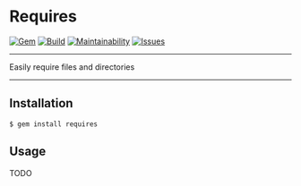 Requires
==================================================

[![Gem](https://img.shields.io/gem/v/requires.svg?style=flat-square)](https://rubygems.org/gems/requires)
[![Build](https://img.shields.io/travis/DannyBen/requires.svg?style=flat-square)](https://travis-ci.org/DannyBen/requires)
[![Maintainability](https://img.shields.io/codeclimate/maintainability/DannyBen/requires.svg?style=flat-square)](https://codeclimate.com/github/DannyBen/requires)
[![Issues](https://img.shields.io/codeclimate/issues/github/DannyBen/requires.svg?style=flat-square)](https://codeclimate.com/github/DannyBen/requires)

---

Easily require files and directories

---

Installation
--------------------------------------------------

    $ gem install requires



Usage
--------------------------------------------------

TODO
